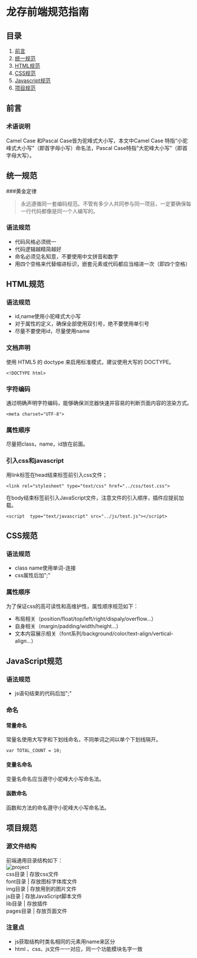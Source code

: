 # 龙存前端规范指南
## 目录
1. [前言](#pre)
2. [统一规范](#all)
3. [HTML规范](#html)
4. [CSS规范](#css)
5. [Javascript规范](#js)
6. [项目规范](#project)

## <a name="pre">前言</a>

### 术语说明
Camel Case 和Pascal Case皆为驼峰式大小写，本文中Camel Case 特指“小驼峰式大小写”（即首字母小写）命名法，Pascal Case特指“大驼峰大小写”（即首字母大写）。

## <a name="all">统一规范</a>

###黄金定律
>永远遵循同一套编码规范。不管有多少人共同参与同一项目，一定要确保每一行代码都像是同一个人编写的。

### 语法规范
<ul>
<li>代码风格必须统一</li>
<li>代码逻辑越精简越好</li>   
<li>命名必须见名知意，不要使用中文拼音和数字</li>
<li>用四个空格来代替缩进标识，嵌套元素或代码都应当缩进一次（即四个空格）</li>
</ul>

## <a name="html">HTML规范</a>

### 语法规范
<ul>
<li>id,name使用小驼峰式大小写</li>  
<li>对于属性的定义，确保全部使用双引号，绝不要使用单引号</li> 
<li>尽量不要使用id，尽量使用name</li>   
</ul>

### 文档声明
使用 HTML5 的 doctype 来启用标准模式，建议使用大写的 DOCTYPE。 

	<!DOCTYPE html>

### 字符编码
通过明确声明字符编码，能够确保浏览器快速并容易的判断页面内容的渲染方式。

	<meta charset="UTF-8">

### 属性顺序
尽量把class，name，id放在前面。

### 引入css和javascript
用link标签在head结束标签前引入css文件；

	<link rel="stylesheet" type="text/css" href="../css/test.css">

在body结束标签前引入JavaScript文件，注意文件的引入顺序，插件应提前加载。

	<script  type="text/javascript" src="../js/test.js"></script>


## <a name="css">CSS规范</a>

### 语法规范
<ul>
<li>class name使用单词-连接</li>
<li>css属性后加";"</li>
</ul>

### 属性顺序
为了保证css的高可读性和高维护性，属性顺序规范如下：  
<ul>
<li>布局相关（position/float/top/left/right/dispaly/overflow...）</li>    
<li>自身相关（margin/padding/width/height...）</li> 
<li>文本内容展示相关（font系列/background/color/text-align/vertical-align...）</li>
</ul>  

## <a name="js">JavaScript规范</a>

### 语法规范
<ul>
<li>js语句结束的代码后加";"</li>
</ul>

### 命名
#### 常量命名
常量名使用大写字和下划线命名，不同单词之间以单个下划线隔开。

	var TOTAL_COUNT = 10;

#### 变量名命名
变量名命名应当遵守小驼峰大小写命名法。

#### 函数命名
函数和方法的命名遵守小驼峰大小写命名法。

## <a name="project">项目规范</a>

### 源文件结构  
前端通用目录结构如下：  
![project](/uploads/e7016845ca8c866d41ee90007efc171a/project.jpg)  
css目录 | 存放css文件  
font目录 | 存放图标字体库文件  
img目录 | 存放用到的图片文件  
js目录 | 存放JavaScript脚本文件   
lib目录 | 存放插件  
pages目录 | 存放页面文件

### 注意点 
<ul>
<li>js获取结构时类名相同的元素用name来区分</li>  
<li>html 、css、js文件一一对应，同一个功能模块名字一致</li>
</ul>  